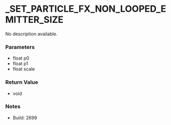 # _SET_PARTICLE_FX_NON_LOOPED_EMITTER_SIZE

No description available.

### Parameters
* float p0
* float p1
* float scale

### Return Value
* void

### Notes
* Build: 2699

